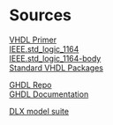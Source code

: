 # Sources
[VHDL Primer][1]  
[IEEE.std_logic_1164][2]  
[IEEE.std_logic_1164-body][3]  
[Standard VHDL Packages][4]  

[GHDL Repo][5]  
[GHDL Documentation][6]  

[DLX model suite][7]  

[1]: http://www.seas.upenn.edu/~ese171/vhdl/vhdl_primer.html
[2]: https://standards.ieee.org/downloads/
[3]: https://standards.ieee.org/downloads/
[4]: https://www.csee.umbc.edu/portal/help/VHDL/stdpkg.html
[5]: https://github.com/ghdl/ghdl
[6]: http://ghdl.readthedocs.io/en/latest/
[7]: http://ghdl.free.fr/dlx.tar.gz
